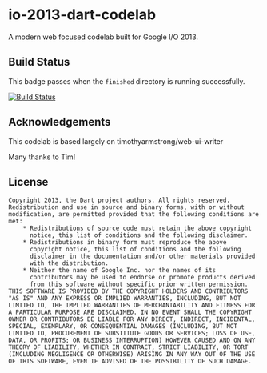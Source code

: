 io-2013-dart-codelab
=====================

A modern web focused codelab built for Google I/O 2013.

Build Status
------------

This badge passes when the `finished` directory is running successfully.

[![Build Status](https://drone.io/github.com/dart-lang/io-2013-dart-codelab/status.png)](https://drone.io/github.com/dart-lang/io-2013-dart-codelab/latest)

Acknowledgements
----------------

This codelab is based largely on timothyarmstrong/web-ui-writer

Many thanks to Tim!

License
-------

    Copyright 2013, the Dart project authors. All rights reserved.
    Redistribution and use in source and binary forms, with or without
    modification, are permitted provided that the following conditions are
    met:
        * Redistributions of source code must retain the above copyright
          notice, this list of conditions and the following disclaimer.
        * Redistributions in binary form must reproduce the above
          copyright notice, this list of conditions and the following
          disclaimer in the documentation and/or other materials provided
          with the distribution.
        * Neither the name of Google Inc. nor the names of its
          contributors may be used to endorse or promote products derived
          from this software without specific prior written permission.
    THIS SOFTWARE IS PROVIDED BY THE COPYRIGHT HOLDERS AND CONTRIBUTORS
    "AS IS" AND ANY EXPRESS OR IMPLIED WARRANTIES, INCLUDING, BUT NOT
    LIMITED TO, THE IMPLIED WARRANTIES OF MERCHANTABILITY AND FITNESS FOR
    A PARTICULAR PURPOSE ARE DISCLAIMED. IN NO EVENT SHALL THE COPYRIGHT
    OWNER OR CONTRIBUTORS BE LIABLE FOR ANY DIRECT, INDIRECT, INCIDENTAL,
    SPECIAL, EXEMPLARY, OR CONSEQUENTIAL DAMAGES (INCLUDING, BUT NOT
    LIMITED TO, PROCUREMENT OF SUBSTITUTE GOODS OR SERVICES; LOSS OF USE,
    DATA, OR PROFITS; OR BUSINESS INTERRUPTION) HOWEVER CAUSED AND ON ANY
    THEORY OF LIABILITY, WHETHER IN CONTRACT, STRICT LIABILITY, OR TORT
    (INCLUDING NEGLIGENCE OR OTHERWISE) ARISING IN ANY WAY OUT OF THE USE
    OF THIS SOFTWARE, EVEN IF ADVISED OF THE POSSIBILITY OF SUCH DAMAGE.
